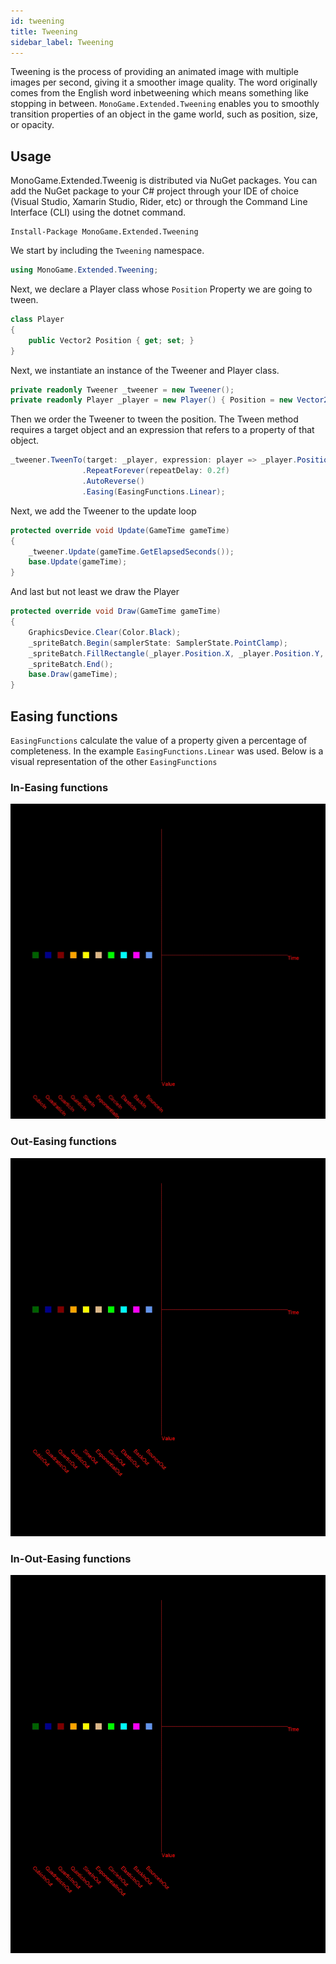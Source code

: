 ```yaml
---
id: tweening
title: Tweening
sidebar_label: Tweening
---
```


Tweening is the process of providing an animated image with multiple images per second, giving it a smoother image quality.
The word originally comes from the English word inbetweening which means something like stopping in between. 
`MonoGame.Extended.Tweening` enables you to smoothly transition properties of an object in the game world, such as position, size, or opacity.

## Usage

MonoGame.Extended.Tweenig is distributed via NuGet packages. You can add the NuGet package to your C# project through your IDE of choice (Visual Studio, Xamarin Studio, Rider, etc) or through the Command Line Interface (CLI) using the dotnet command.

```
Install-Package MonoGame.Extended.Tweening
```

We start by including the `Tweening` namespace.
```csharp
using MonoGame.Extended.Tweening;
```

Next, we declare a Player class whose `Position`
Property we are going to tween.
```csharp
class Player
{
    public Vector2 Position { get; set; }
}
```

Next, we instantiate an instance of the Tweener and Player class.
```csharp
private readonly Tweener _tweener = new Tweener();
private readonly Player _player = new Player() { Position = new Vector2(200, 50) };
```

Then we order the Tweener to tween the position.
The Tween method requires a target object and an expression that refers to a property of that object.
```csharp
_tweener.TweenTo(target: _player, expression: player => _player.Position, toValue: new Vector2(550, 50), duration: 2, delay: 1)
                .RepeatForever(repeatDelay: 0.2f)
                .AutoReverse()
                .Easing(EasingFunctions.Linear);
```

Next, we add the Tweener to the update loop
```csharp
protected override void Update(GameTime gameTime)
{
    _tweener.Update(gameTime.GetElapsedSeconds());
    base.Update(gameTime);
}
```

And last but not least we draw the Player
```csharp
protected override void Draw(GameTime gameTime)
{
    GraphicsDevice.Clear(Color.Black);
    _spriteBatch.Begin(samplerState: SamplerState.PointClamp);
    _spriteBatch.FillRectangle(_player.Position.X, _player.Position.Y, Size.X, Size.Y, Color.Red);
    _spriteBatch.End();
    base.Draw(gameTime);
}
```

## Easing functions
`EasingFunctions` calculate the value of a property given a percentage of completeness.
In the example `EasingFunctions.Linear` was used. Below is a visual representation of the other `EasingFunctions`

### In-Easing functions
![In-Easing functions](inEasing.gif)

### Out-Easing functions
![Out-Easing functions](outEasing.gif)

### In-Out-Easing functions
![In-Out-Easing functions](inOutEasing.gif)